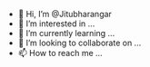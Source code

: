 - 👋 Hi, I’m @Jitubharangar
- 👀 I’m interested in ...
- 🌱 I’m currently learning ...
- 💞️ I’m looking to collaborate on ...
- 📫 How to reach me ...

<!---
Jitubharangar/Jitubharangar is a ✨ special ✨ repository because its `README.md` (this file) appears on your GitHub profile.
You can click the Preview link to take a look at your changes.
--->

